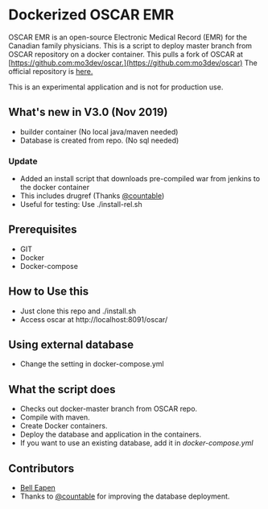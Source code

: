 # Dockerized OSCAR EMR
OSCAR EMR is an open-source Electronic Medical Record (EMR) for the Canadian family physicians. This is a script to deploy master branch from OSCAR repository on a docker container. This pulls a fork of OSCAR at [https://github.com:mo3dev/oscar.](https://github.com:mo3dev/oscar) The official repository is [here.](https://bitbucket.org/oscaremr/oscar.git)

This is an experimental application and is not for production use.

## What's new in V3.0 (Nov 2019)
* builder container (No local java/maven needed)
* Database is created from repo. (No sql needed)
### Update 
* Added an install script that downloads pre-compiled war from jenkins to the docker container
* This includes drugref (Thanks [@countable](https://github.com/countable))
* Useful for testing: Use ./install-rel.sh 

## Prerequisites
* GIT
* Docker
* Docker-compose

## How to Use this
* Just clone this repo and ./install.sh
* Access oscar at http://localhost:8091/oscar/

## Using external database
* Change the setting in docker-compose.yml

## What the script does
* Checks out docker-master branch from OSCAR repo.
* Compile with maven.
* Create Docker containers.
* Deploy the database and application in the containers.
* If you want to use an existing database, add it in *docker-compose.yml*

## Contributors
* [Bell Eapen](http://nuchange.ca)
* Thanks to [@countable](https://github.com/countable) for improving the database deployment.
